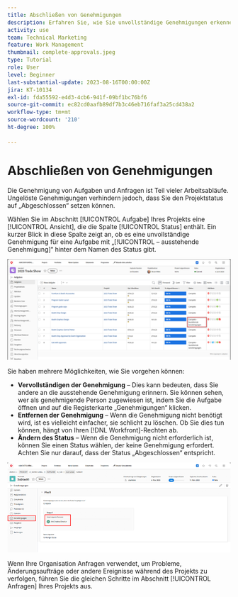 ```yaml
---
title: Abschließen von Genehmigungen
description: Erfahren Sie, wie Sie unvollständige Genehmigungen erkennen und lösen, damit Sie Ihr Projekt in [!DNL  Workfront]abschließen können.
activity: use
team: Technical Marketing
feature: Work Management
thumbnail: complete-approvals.jpeg
type: Tutorial
role: User
level: Beginner
last-substantial-update: 2023-08-16T00:00:00Z
jira: KT-10134
exl-id: fda55592-e4d3-4cb6-941f-09bf1bc76bf6
source-git-commit: ec82cd0aafb89df7b3c46eb716faf3a25cd438a2
workflow-type: tm+mt
source-wordcount: '210'
ht-degree: 100%

---
```


# Abschließen von Genehmigungen

Die Genehmigung von Aufgaben und Anfragen ist Teil vieler Arbeitsabläufe. Ungelöste Genehmigungen verhindern jedoch, dass Sie den Projektstatus auf „Abgeschlossen“ setzen können.

Wählen Sie im Abschnitt [!UICONTROL Aufgabe] Ihres Projekts eine [!UICONTROL Ansicht], die die Spalte [!UICONTROL Status] enthält. Ein kurzer Blick in diese Spalte zeigt an, ob es eine unvollständige Genehmigung für eine Aufgabe mit „[!UICONTROL – ausstehende Genehmigung]“ hinter dem Namen des Status gibt.

![Projekt mit unvollständiger Genehmigung](assets/approval-pending.png)

Sie haben mehrere Möglichkeiten, wie Sie vorgehen können:

* **Vervollständigen der Genehmigung** – Dies kann bedeuten, dass Sie andere an die ausstehende Genehmigung erinnern. Sie können sehen, wer als genehmigende Person zugewiesen ist, indem Sie die Aufgabe öffnen und auf die Registerkarte „Genehmigungen“ klicken.
* **Entfernen der Genehmigung** – Wenn die Genehmigung nicht benötigt wird, ist es vielleicht einfacher, sie schlicht zu löschen. Ob Sie dies tun können, hängt von Ihren [!DNL Workfront]-Rechten ab.
* **Ändern des Status** – Wenn die Genehmigung nicht erforderlich ist, können Sie einen Status wählen, der keine Genehmigung erfordert. Achten Sie nur darauf, dass der Status „Abgeschlossen“ entspricht.

![Projekt, das die genehmigenden Personen für Aufgaben zeigt](assets/task-approvers.png)

Wenn Ihre Organisation Anfragen verwendet, um Probleme, Änderungsaufträge oder andere Ereignisse während des Projekts zu verfolgen, führen Sie die gleichen Schritte im Abschnitt [!UICONTROL Anfragen] Ihres Projekts aus.
